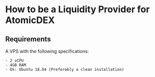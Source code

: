 # How to be a Liquidity Provider for AtomicDEX

## Requirements

A VPS with the following specifications:

    - 2 vCPU
    - 4GB RAM
    - OS: Ubuntu 18.04 (Preferebly a clean installation)
